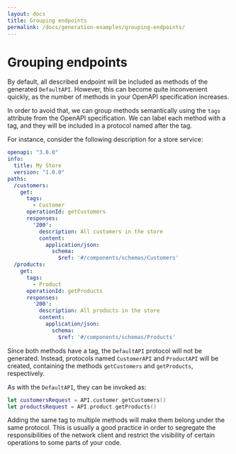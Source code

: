 ```yaml
---
layout: docs
title: Grouping endpoints
permalink: /docs/generation-examples/grouping-endpoints/
---
```


# Grouping endpoints
 
 By default, all described endpoint will be included as methods of the generated `DefaultAPI`. However, this can become quite inconvenient quickly, as the number of methods in your OpenAPI specification increases.
 
 In order to avoid that, we can group methods semantically using the `tags` attribute from the OpenAPI specification. We can label each method with a tag, and they will be included in a protocol named after the tag.
 
 For instance, consider the following description for a store service:
 
 ```yaml
 openapi: "3.0.0"
 info:
   title: My Store
   version: "1.0.0"
 paths:
   /customers:
     get:
       tags:
         - Customer
       operationId: getCustomers
       responses:
         '200':
           description: All customers in the store
           content:
             application/json:
               schema:
                 $ref: '#/components/schemas/Customers'
   /products:
     get:
       tags:
         - Product
       operationId: getProducts
       responses:
         '200':
           description: All products in the store
           content:
             application/json:
               schema:
                 $ref: '#/components/schemas/Products'
 ```
 
 Since both methods have a tag, the `DefaultAPI` protocol will not be generated. Instead, protocols named `CustomerAPI` and `ProductAPI` will be created, containing the methods `getCustomers` and `getProducts`, respectively.
 
 As with the `DefaultAPI`, they can be invoked as:
 
 ```swift
 let customersRequest = API.customer.getCustomers()
 let productsRequest = API.product.getProducts()
 ```
 
 Adding the same tag to multiple methods will make them belong under the same protocol. This is usually a good practice in order to segregate the responsibilities of the network client and restrict the visibility of certain operations to some parts of your code.

